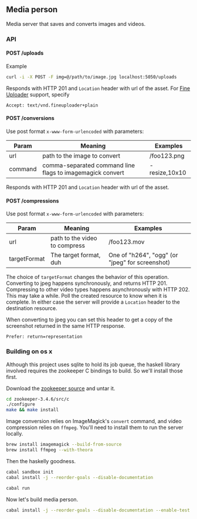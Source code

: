 ## Media person

Media server that saves and converts images and videos.

### API

#### POST /uploads

Example

```sh
curl -i -X POST -F img=@/path/to/image.jpg localhost:5050/uploads
```

Responds with HTTP 201 and `Location` header with url of the asset. For
[Fine Uploader](http://fineuploader.com/) support, specify

```http
Accept: text/vnd.fineuploader+plain
```

#### POST /conversions

Use post format `x-www-form-urlencoded` with parameters:

<table>
<thead>
  <tr>
    <th>Param</th>
    <th>Meaning</th>
    <th>Examples</th>
  </tr>
</thead>
<tbody>
  <tr>
    <td>url</td>
    <td>path to the image to convert</td>
    <td>/foo123.png</td>
  </tr>
  <tr>
    <td>command</td>
    <td>comma-separated command line flags to imagemagick convert</td>
    <td>-resize,10x10</td>
  </tr>
</tbody>
</table>

Responds with HTTP 201 and `Location` header with url of the asset.

#### POST /compressions

Use post format `x-www-form-urlencoded` with parameters:

<table>
<thead>
  <tr>
    <th>Param</th>
    <th>Meaning</th>
    <th>Examples</th>
  </tr>
</thead>
<tbody>
  <tr>
    <td>url</td>
    <td>path to the video to compress</td>
    <td>/foo123.mov</td>
  </tr>
  <tr>
    <td>targetFormat</td>
    <td>The target format, duh</td>
    <td>One of "h264", "ogg" (or "jpeg" for screenshot)</td>
  </tr>
</tbody>
</table>

The choice of `targetFormat` changes the behavior of this operation.
Converting to jpeg happens synchronously, and returns HTTP 201.
Compressing to other video types happens asynchronously with HTTP
202. This may take a while. Poll the created resource to know when
it is complete. In either case the server will provide a `Location`
header to the destination resource.

When converting to jpeg you can set this header to get a copy of
the screenshot returned in the same HTTP response.

```http
Prefer: return=representation
```

### Building on os x

Although this project uses sqlite to hold its job queue,
the haskell library involved requires the zookeeper C bindings
to build. So we'll install those first.

Download the [zookeeper source](http://www.motorlogy.com/apache/zookeeper/stable/zookeeper-3.4.6.tar.gz) and untar it.

```sh
cd zookeeper-3.4.6/src/c
./configure
make && make install
```

Image conversion relies on ImageMagick's `convert` command, and video
compression relies on `ffmpeg`. You'll need to install them to run
the server locally.

```sh
brew install imagemagick --build-from-source
brew install ffmpeg --with-theora
```

Then the haskelly goodness.

```sh
cabal sandbox init
cabal install -j --reorder-goals --disable-documentation

cabal run
```

Now let's build media person.

```sh
cabal install -j --reorder-goals --disable-documentation --enable-test --extra-include-dirs=/usr/local/include/zookeeper
```
